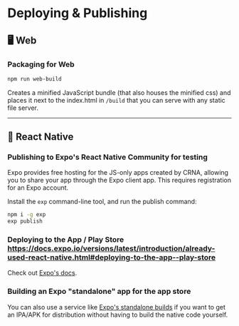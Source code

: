 # Deploying & Publishing

## 🖥 Web

### Packaging for Web

```bash
npm run web-build
```

Creates a minified JavaScript bundle (that also houses the minified css) and places it next to the index.html in `/build` that you can serve with any static file server.

---

## 📱 React Native

### Publishing to Expo's React Native Community for testing

Expo provides free hosting for the JS-only apps created by CRNA, allowing you to share your app through the Expo client app. This requires registration for an Expo account.

Install the `exp` command-line tool, and run the publish command:

```bash
npm i -g exp
exp publish
```

### Deploying to the App / Play Store https://docs.expo.io/versions/latest/introduction/already-used-react-native.html#deploying-to-the-app--play-store

Check out [Expo's docs](https://docs.expo.io/versions/latest/introduction/already-used-react-native.html#deploying-to-the-app--play-store).

### Building an Expo "standalone" app for the app store

You can also use a service like [Expo's standalone builds](https://docs.expo.io/versions/latest/guides/building-standalone-apps.html) if you want to get an IPA/APK for distribution without having to build the native code yourself.
